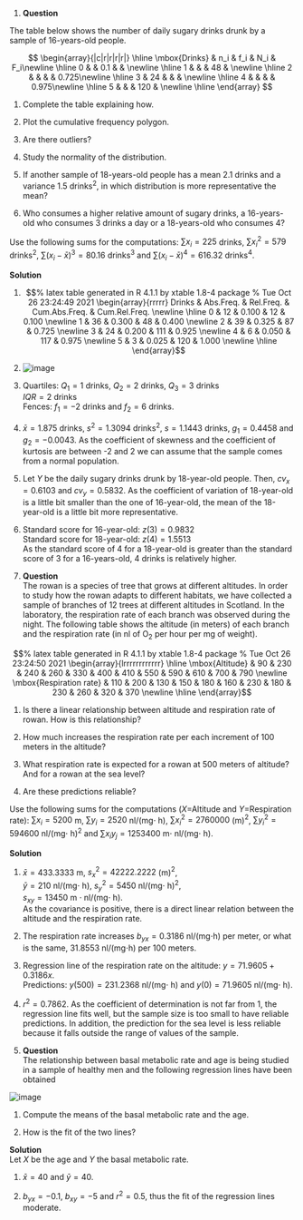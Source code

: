 1. **Question**  

The table below shows the number of daily sugary drinks drunk by a sample of 16-years-old people.

$$
\begin{array}{|c|r|r|r|r|} 
\hline \mbox{Drinks} & n_i & f_i & N_i & F_i\newline
\hline 0 &    & 0.1 &     &      \newline
\hline 1 &    &     & 48  &      \newline
\hline 2 &    &     &     & 0.725\newline
\hline 3 & 24 &     &     &      \newline
\hline 4 &    &     &     & 0.975\newline
\hline 5 &    &     & 120 &      \newline
\hline
\end{array}
$$ 

1. Complete the table explaining how. 

2. Plot the cumulative frequency polygon. 

3. Are there outliers? 

4. Study the normality of the distribution. 

5. If another sample of 18-years-old people has a mean $2.1$ drinks and a variance $1.5$ drinks$^2$, in which distribution is more representative the mean? 

6. Who consumes a higher relative amount of sugary drinks, a 16-years-old who consumes 3 drinks a day or a 18-years-old who consumes 4? 

Use the following sums for the computations: $\sum x_i= 225$ drinks, $\sum x_i^2=579$ drinks$^2$, $\sum (x_i-\bar x)^3=80.16$ drinks$^3$ and $\sum (x_i-\bar x)^4=616.32$ drinks$^4$. 

**Solution**  


1. $$% latex table generated in R 4.1.1 by xtable 1.8-4 package % Tue Oct 26 23:24:49 2021 \begin{array}{rrrrr} Drinks & Abs.Freq. & Rel.Freq. & Cum.Abs.Freq. & Cum.Rel.Freq. \newline
 \hline 0 & 12 & 0.100 & 12 & 0.100 \newline
 1 & 36 & 0.300 & 48 & 0.400 \newline
 2 & 39 & 0.325 & 87 & 0.725 \newline
 3 & 24 & 0.200 & 111 & 0.925 \newline
 4 & 6 & 0.050 & 117 & 0.975 \newline
 5 & 3 & 0.025 & 120 & 1.000 \newline
 \hline \end{array}$$ 

2. ![image](media/supplements1/exercise1/des-21-nut-cumulative-distribution-subjects.svg) 

3. Quartiles: $Q_1=1$ drinks, $Q_2=2$ drinks, $Q_3=3$ drinks  
$IQR = 2$ drinks  
Fences: $f_1=-2$ drinks and $f_2=6$ drinks. 

4. $\bar x=1.875$ drinks, $s^2=1.3094$ drinks$^2$, $s=1.1443$ drinks, $g_1=0.4458$ and $g_2=-0.0043$. As the coefficient of skewness and the coefficient of kurtosis are between -2 and 2 we can assume that the sample comes from a normal population. 

5. Let $Y$ be the daily sugary drinks drunk by 18-year-old people. Then, $cv_x=0.6103$ and $cv_y=0.5832$. As the coefficient of variation of 18-year-old is a little bit smaller than the one of 16-year-old, the mean of the 18-year-old is a little bit more representative. 

6. Standard score for 16-year-old: $z(3)=0.9832$  
Standard score for 18-year-old: $z(4)=1.5513$  
As the standard score of 4 for a 18-year-old is greater than the standard score of 3 for a 16-years-old, 4 drinks is relatively higher. 

2. **Question**  
The rowan is a species of tree that grows at different altitudes. In order to study how the rowan adapts to different habitats, we have collected a sample of branches of 12 trees at different altitudes in Scotland. In the laboratory, the respiration rate of each branch was observed during the night. The following table shows the altitude (in meters) of each branch and the respiration rate (in nl of O$_2$ per hour per mg of weight). 

$$% latex table generated in R 4.1.1 by xtable 1.8-4 package % Tue Oct 26 23:24:50 2021 \begin{array}{lrrrrrrrrrrrr} \hline \mbox{Altitude} & 90 & 230 & 240 & 260 & 330 & 400 & 410 & 550 & 590 & 610 & 700 & 790 \newline
 \mbox{Respiration rate} & 110 & 200 & 130 & 150 & 180 & 160 & 230 & 180 & 230 & 260 & 320 & 370 \newline
 \hline \end{array}$$ 

1. Is there a linear relationship between altitude and respiration rate of rowan. How is this relationship? 

2. How much increases the respiration rate per each increment of 100 meters in the altitude? 

3. What respiration rate is expected for a rowan at 500 meters of altitude? And for a rowan at the sea level? 

4. Are these predictions reliable? 

Use the following sums for the computations ($X$=Altitude and $Y$=Respiration rate): $\sum x_i=5200$ m, $\sum y_i=2520$ nl/(mg$\cdot$ h), $\sum x_i^2=2760000$ (m)$^2$, $\sum y_i^2=594600$ nl/(mg$\cdot$ h)$^2$ and $\sum x_iy_j=1253400$ m$\cdot$ nl/(mg$\cdot$ h). 

**Solution**  


1. $\bar x=433.3333$ m, $s_x^2=42222.2222$ (m)$^2$,  
$\bar y=210$ nl/(mg$\cdot$ h), $s_y^2=5450$ nl/(mg$\cdot$ h)$^2$,  
$s_{xy}=13450$ m $\cdot$ nl/(mg$\cdot$ h).  
As the covariance is positive, there is a direct linear relation between the altitude and the respiration rate. 

2. The respiration rate increases $b_{yx} = 0.3186$ nl/(mg$\cdot$h) per meter, or what is the same, $31.8553$ nl/(mg$\cdot$h) per 100 meters. 

3. Regression line of the respiration rate on the altitude: $y=71.9605 + 0.3186x$.  
Predictions: $y(500) = 231.2368$ nl/(mg$\cdot$ h) and $y(0) = 71.9605$ nl/(mg$\cdot$ h). 

4. $r^2 = 0.7862$. As the coefficient of determination is not far from 1, the regression line fits well, but the sample size is too small to have reliable predictions. In addition, the prediction for the sea level is less reliable because it falls outside the range of values of the sample. 

3. **Question**  
The relationship between basal metabolic rate and age is being studied in a sample of healthy men and the following regression lines have been obtained 

![image](media/supplements1/exercise3/reglin-16-nut-regression-lines.svg) 

1. Compute the means of the basal metabolic rate and the age. 

2. How is the fit of the two lines? 

**Solution**  
Let $X$ be the age and $Y$ the basal metabolic rate. 

1. $\bar x=40$ and $\bar y=40$. 

2. $b_{yx}=-0.1$, $b_{xy}=-5$ and $r^2 = 0.5$, thus the fit of the regression lines moderate. 